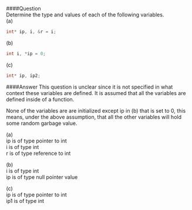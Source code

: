 ####Question  
Determine the type and values of each of the following variables.  
(a)  
```cpp
int* ip, i, &r = i;
```
(b)  
```cpp
int i, *ip = 0;
```
(c)  
```cpp
int* ip, ip2;
```
####Answer
This question is unclear since it is not specified in what context these variables are defined. It is assumed that all the variables are defined inside of a function.   

None of the variables are are initialized except ip in (b) that is set to 0, this means, under the above assumption, that all the other variables will hold some random garbage value.  

(a)  
ip is of type pointer to int  
i is of type int  
r is of type reference to int  

(b)  
i is of type int  
ip is of type null pointer value

(c)  
ip is of type pointer to int  
ip1 is of type int  
